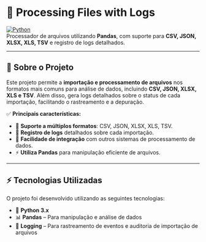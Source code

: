 # 📂 Processing Files with Logs

[![Python](https://img.shields.io/badge/Python-3.x-blue.svg)](https://www.python.org/)  
Processador de arquivos utilizando **Pandas**, com suporte para **CSV, JSON, XLSX, XLS, TSV** e registro de logs detalhados.

---

## 📖 Sobre o Projeto
Este projeto permite a **importação e processamento de arquivos** nos formatos mais comuns para análise de dados, incluindo **CSV, JSON, XLSX, XLS e TSV**. Além disso, gera logs detalhados sobre o status de cada importação, facilitando o rastreamento e a depuração.

✅ **Principais características:**
- 📂 **Suporte a múltiplos formatos**: CSV, JSON, XLSX, XLS, TSV.  
- 📝 **Registro de logs** detalhados sobre cada importação.  
- 🚀 **Facilidade de integração** com outros sistemas de processamento de dados.  
- ⚡ **Utiliza Pandas** para manipulação eficiente de arquivos.  

---

## ⚡ Tecnologias Utilizadas
O projeto foi desenvolvido utilizando as seguintes tecnologias:

- 🐍 **Python 3.x**
- 📊 **Pandas** – Para manipulação e análise de dados
- 📝 **Logging** – Para rastreamento de eventos e auditoria de importação de arquivos

